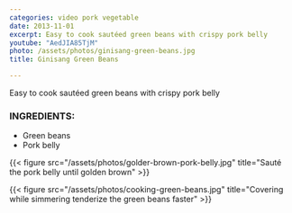 ```yaml
---
categories: video pork vegetable
date: 2013-11-01
excerpt: Easy to cook sautéed green beans with crispy pork belly
youtube: "AedJIA85TjM"
photo: /assets/photos/ginisang-green-beans.jpg
title: Ginisang Green Beans

---
```


Easy to cook sautéed green beans with crispy pork belly

### INGREDIENTS:
* Green beans
* Pork belly

{{< figure src="/assets/photos/golder-brown-pork-belly.jpg" title="Sauté the pork belly until golden brown" >}}

{{< figure src="/assets/photos/cooking-green-beans.jpg" title="Covering while simmering tenderize the green beans faster" >}}